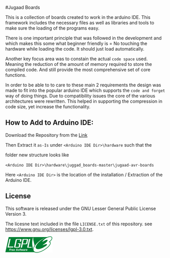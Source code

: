 #Jugaad Boards

This is a collection of boards created to work in the arduino IDE. This framework includes the necessary files as well as libraries and tools to make sure the loading of the programs easy.

There is one important principle that was followed in the development and which makes this some what beginner friendly is = No touching the hardware while loading the code. It should just load automatically.

Another key focus area was to constain the actual `code space` used. Meaning the reduction of the amount of memory required to store the compiled code. And still provide the most comprehensive set of core functions.

In order to be able to to care to these main 2 requirements the design was made to fit into the popular arduino IDE which supports the `code and forget` way of doing things. Due to compatibility issues the core of the various architectures were rewritten. This helped in supporting the compression in code size, yet increase the functionality.


## How to Add to Arduino IDE:

Download the Repository from the [Link](https://github.com/boseji/jugaad_boards/archive/master.zip)

Then Extract it `as-Is` under `<Arduino IDE Dir>\hardware` such that the 

folder new structure looks like

`<Arduino IDE Dir>\hardware\juggad_boards-master\jugaad-avr-boards`

Here `<Arduino IDE Dir>` is the location of the installation / Extraction of the Arduino IDE.



## License

This software is released under the GNU Lesser General Public License Version 3.

The licesne text included in the file `LICENSE.txt` of this repository.
see <https://www.gnu.org/licenses/lgpl-3.0.txt>.

![Image of LGPL3 Logo](https://raw.githubusercontent.com/boseji/jugaad_boards/master/lgplv3-logo.png)

